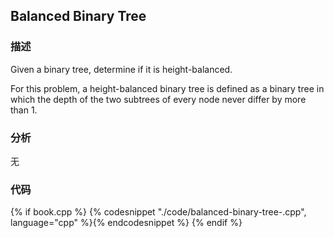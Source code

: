 ## Balanced Binary Tree


### 描述

Given a binary tree, determine if it is height-balanced.

For this problem, a height-balanced binary tree is defined as a binary tree in which the depth of the two subtrees of every node never differ by more than 1.


### 分析

无


### 代码

{% if book.cpp %}
  {% codesnippet "./code/balanced-binary-tree-.cpp", language="cpp" %}{% endcodesnippet %}
{% endif %}
